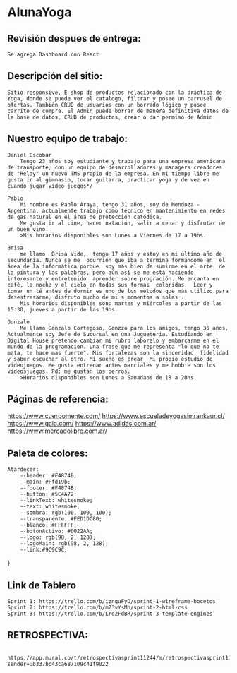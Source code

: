 # AlunaYoga
## Revisión despues de entrega:
    Se agrega Dashboard con React

## Descripción del sitio:
    
    Sitio responsive, E-shop de productos relacionado con la práctica de Yoga, donde se puede ver el catalogo, filtrar y posee un carrusel de ofertas. También CRUD de usuarios con un borrado lógico y posee carrito de compra. El Admin puede borrar de manera definitiva datos de la base de datos, CRUD de productos, crear o dar permiso de Admin.

## Nuestro equipo de trabajo:
    
    Daniel Escobar
        Tengo 23 años soy estudiante y trabajo para una empresa americana de transporte, con un equipo de desarrolladores y managers creadores de "Relay" un nuevo TMS propio de la empresa. En mi tiempo libre me gusta ir al gimnasio, tocar guitarra, practicar yoga y de vez en cuando jugar video juegos*/
    
    Pablo
        Mi nombre es Pablo Araya, tengo 31 años, soy de Mendoza - Argentina, actualmente trabajo como técnico en mantenimiento en redes de gas natural en el área de protección catódica.
        Me gusta ir al cine, hacer natación, salir a cenar y disfrutar de un buen vino.
        >Mis horarios disponibles son Lunes a Viernes de 17 a 19hs.
    
    Brisa
        me llamo  Brisa Vide,  tengo 17 años y estoy en mi último año de secundaria. Nunca se me  ocurrión que iba a termina formándome en  el área de la informática porque  soy más bien de sumirme en el arte  de la pintura y las palabras, pero aún así se me está haciendo interesante y entretenido  aprender sobre progración. Me encanta en café, la noche y el cielo en todas sus formas  coloridas.  Leer y tomar un té antes de dormir es uno de los métodos que más utilizo para desestresarme, disfruto mucho de mi s momentos a solas .
        Mis horarios disponibles son: martes y miércoles a partir de las 15:30, jueves a partir de las 19hs.
    
    Gonzalo 
        Me llamo Gonzalo Cortegoso, Gonzzo para los amigos, tengo 36 años, Actualmente soy Jefe de Sucursal en una Jugueteria. Estudiando en Digital House pretendo cambiar mi rubro laboralo y embarcarme en el mundo de la programacion. Una frase que me representa "lo que no te mata, te hace mas fuerte". Mis fortalezas son la sinceridad, fidelidad y saber escuchar al otro. Mi sueño es crear  Mi propio estudio de videojuegos. Me gusta entrenar artes marciales y me hobbie son los videosjuegos. Pd: me gustan los perros.
        >Horarios disponibles son Lunes a Sanadaos de 18 a 20hs.

## Páginas de referencia:
https://www.cuerpomente.com/
https://www.escueladeyogasimrankaur.cl/
https://www.gaia.com/
https://www.adidas.com.ar/
https://www.mercadolibre.com.ar/

## Paleta de colores:
    Atardecer:
        --header: #F4874B;
        --main: #Ffd19b;
        --footer: #F4874B;
        --button: #5C4A72;
        --linkText: whitesmoke; 
        --text: whitesmoke;
        --sombra: rgb(100, 100, 100);
        --transparente: #FED1DC80;
        --blanco: #FFFFFF;
        --botonActivo: #0022AA;
        --logo: rgb(98, 2, 128);
        --logoMain: rgb(98, 2, 128);
        --link:#9C9C9C;
}

## Link de Tablero
    Sprint 1: https://trello.com/b/iznguFyO/sprint-1-wireframe-bocetos
    Sprint 2: https://trello.com/b/m23vYsMh/sprint-2-html-css
    Sprint 3: https://trello.com/b/Lrd2FdBR/sprint-3-template-engines

## RETROSPECTIVA:
         https://app.mural.co/t/retrospectivasprint11244/m/retrospectivasprint11244/1656198573852/9f4dbd9b1415b2f6bff08c39a7c9c178174f81b4?sender=ub337bc43ca687109c41f9022